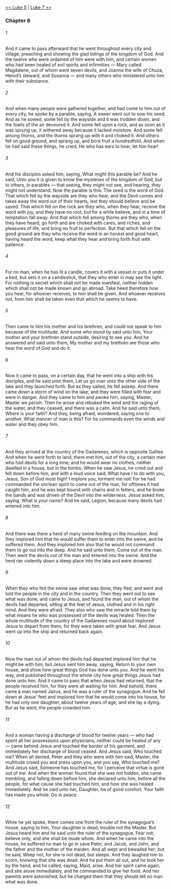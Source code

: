 [<< Luke 5](Luke%205)  |  [Luke 7 >>](Luke%207)

### Chapter 6
###### 1
And it came to pass afterward that he went throughout every city and village, preaching and showing the glad tidings of the kingdom of God. And the twelve who were ordained of him were with him, and certain women who had been healed of evil spirits and infirmities — Mary called Magdalene, out of whom went seven devils, and Joanna the wife of Chuza, Herod’s steward, and Susanna — and many others who ministered unto him with their substance.

###### 2
And when many people were gathered together, and had come to him out of every city, he spoke by a parable, saying, A sower went out to sow his seed. And as he sowed, some fell by the wayside and it was trodden down, and the fowls of the air devoured it. And some fell upon a rock, and as soon as it was sprung up, it withered away because it lacked moisture. And some fell among thorns, and the thorns sprang up with it and choked it. And others fell on good ground, and sprang up, and bore fruit a hundredfold. And when he had said these things, he cried, He who has ears to hear, let him hear!

###### 3
And his disciples asked him, saying, What might this parable be? And he said, Unto you it is given to know the mysteries of the kingdom of God, but to others, in parables — that seeing, they might not see, and hearing, they might not understand. Now the parable is this: The seed is the word of God. That which fell by the wayside are they who hear, and the Devil comes and takes away the word out of their hearts, lest they should believe and be saved. That which fell on the rock are they who, when they hear, receive the word with joy, and they have no root, but for a while believe, and in a time of temptation fall away. And that which fell among thorns are they who, when they have heard, go forth and are choked with cares, and riches, and pleasures of life, and bring no fruit to perfection. But that which fell on the good ground are they who receive the word in an honest and good heart, having heard the word, keep what they hear and bring forth fruit with patience.

###### 4
For no man, when he has lit a candle, covers it with a vessel or puts it under a bed, but sets it on a candlestick, that they who enter in may see the light. For nothing is secret which shall not be made manifest, neither hidden which shall not be made known and go abroad. Take heed therefore how you hear, for whoever receives, to him shall be given. And whoever receives not, from him shall be taken even that which he seems to have.

###### 5
Then came to him his mother and his brethren, and could not speak to him because of the multitude. And some who stood by said unto him, Your mother and your brethren stand outside, desiring to see you. And he answered and said unto them, My mother and my brethren are those who hear the word of God and do it.

###### 6
Now it came to pass, on a certain day, that he went into a ship with his disciples, and he said unto them, Let us go over unto the other side of the lake and they launched forth. But as they sailed, he fell asleep. And there came down a storm of wind on the lake, and they were filled with fear and were in danger. And they came to him and awoke him, saying, Master, Master we perish. Then he arose and rebuked the wind and the raging of the water, and they ceased, and there was a calm. And he said unto them, Where is your faith? And they, being afraid, wondered, saying one to another, What manner of man is this? For he commands even the winds and water and they obey him.

###### 7
And they arrived at the country of the Gadarenes, which is opposite Galilee. And when he went forth to land, there met him, out of the city, a certain man who had devils for a long time; and he would wear no clothes, neither dwelled in a house, but in the tombs. When he saw Jesus, he cried out and fell down before him, and with a loud voice said, What have I to do with you, Jesus, Son of God most high! I implore you, torment me not! For he had commanded the unclean spirit to come out of the man, for ofttimes it had caught him, and he was kept bound with chains and in fetters, and he broke the bands and was driven of the Devil into the wilderness. Jesus asked him, saying, What is your name? And he said, Legion, because many devils had entered into him.

###### 8
And there was there a herd of many swine feeding on the mountain. And they implored him that he would suffer them to enter into the swine, and he suffered them. And they implored him also that he would not command them to go out into the deep. And he said unto them, Come out of the man. Then went the devils out of the man and entered into the swine. And the herd ran violently down a steep place into the lake and were drowned.

###### 9
When they who fed the swine saw what was done, they fled, and went and told the people in the city and in the country. Then they went out to see what was done, and came to Jesus, and found the man, out of whom the devils had departed, sitting at the feet of Jesus, clothed and in his right mind. And they were afraid. They also who saw the miracle told them by what means he who was possessed of the devils was healed. Then the whole multitude of the country of the Gadarenes round about implored Jesus to depart from them, for they were taken with great fear. And Jesus went up into the ship and returned back again.

###### 10
Now the man out of whom the devils had departed implored him that he might be with him, but Jesus sent him away, saying, Return to your own house, and show how great things God has done unto you. And he went his way, and published throughout the whole city how great things Jesus had done unto him. And it came to pass that when Jesus had returned, that the people received him, for they were all waiting for him. And behold, there came a man named Jairus, and he was a ruler of the synagogue. And he fell down at Jesus’ feet and implored him that he would come into his house, for he had only one daughter, about twelve years of age, and she lay a dying. But as he went, the people crowded him.

###### 11
And a woman having a discharge of blood for twelve years — who had spent all her possessions upon physicians, neither could be healed of any — came behind Jesus and touched the border of his garment, and immediately her discharge of blood ceased. And Jesus said, Who touched me? When all denied, Peter and they who were with him said, Master, the multitude crowd you and press upon you, and you say, Who touched me? And Jesus said, Someone has touched me, for I perceive that virtue is gone out of me. And when the woman found that she was not hidden, she came trembling, and falling down before him, she declared unto him, before all the people, for what cause she had touched him, and how she was healed immediately. And he said unto her, Daughter, be of good comfort. Your faith has made you whole. Go in peace.

###### 12
While he yet spoke, there comes one from the ruler of the synagogue’s house, saying to him, Your daughter is dead; trouble not the Master. But Jesus heard him and he said unto the ruler of the synagogue, Fear not; believe only, and she shall be made whole. And when he came into the house, he suffered no man to go in save Peter, and Jacob, and John, and the father and the mother of the maiden. And all wept and bewailed her; but he said, Weep not, for she is not dead, but sleeps. And they laughed him to scorn, knowing that she was dead. And he put them all out, and he took her by the hand, and he called, saying, Maid, arise. And her spirit came again, and she arose immediately, and he commanded to give her food. And her parents were astonished, but he charged them that they should tell no man what was done.